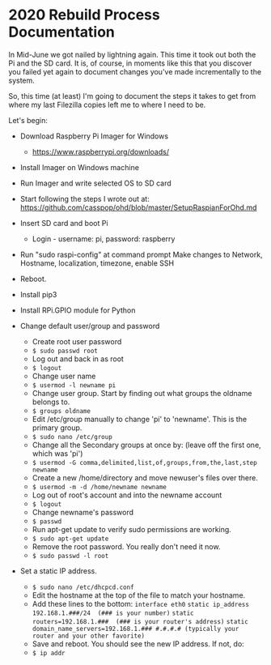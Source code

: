 # 2020 Rebuild Process Documentation

In Mid-June we got nailed by lightning again.  This time it took out both the Pi and the SD card.
It is, of course, in moments like this that you discover you failed yet again to document changes you've made incrementally to the system.

So, this time (at least) I'm going to document the steps it takes to get from where my last Filezilla copies left me to where I need to be.  

Let's begin:

- Download Raspberry Pi Imager for Windows
  - <https://www.raspberrypi.org/downloads/>
- Install Imager on Windows machine
- Run Imager and write selected OS to SD card
- Start following the steps I wrote out at: <https://github.com/casspop/ohd/blob/master/SetupRaspianForOhd.md>
- Insert SD card and boot Pi
  - Login - username: pi, password: raspberry
- Run "sudo raspi-config" at command prompt
        Make changes to Network, Hostname, localization, timezone, enable SSH
- Reboot.
- Install pip3
- Install RPi.GPIO module for Python
- Change default user/group and password
  - Create root user password
  - ```$ sudo passwd root```
  - Log out and back in as root
  - ```$ logout```
  - Change user name
  - ```$ usermod -l newname pi```
  - Change user group.  Start by finding out what groups the oldname belongs to.
  - ```$ groups oldname```
  - Edit /etc/group manually to change 'pi' to 'newname'.  This is the primary group.
  - ```$ sudo nano /etc/group```
  - Change all the Secondary groups at once by:  (leave off the first one, which was 'pi')
  - ```$ usermod -G comma,delimited,list,of,groups,from,the,last,step newname```
  - Create a new /home/directory and move newuser's files over there.
  - ```$ usermod -m -d /home/newname newname```
  - Log out of root's account and into the newname account
  - ```$ logout```
  - Change newname's password
  - ```$ passwd```
  - Run apt-get update to verify sudo permissions are working.
  - ```$ sudo apt-get update```
  - Remove the root password.  You really don't need it now.
  - ```$ sudo passwd -l root```

- Set a static IP address.
  - ```$ sudo nano /etc/dhcpcd.conf```
  - Edit the hostname at the top of the file to match your hostname.
  - Add these lines to the bottom:
        ```interface eth0```
        ```static ip_address 192.168.1.###/24  (### is your number)```
        ```static routers=192.168.1.###  (### is your router's address)```
        ```static domain_name_servers=192.168.1.### #.#.#.# (typically your router and your other favorite)```
  - Save and reboot.  You should see the new IP address.  If not, do:
  - ```$ ip addr```
